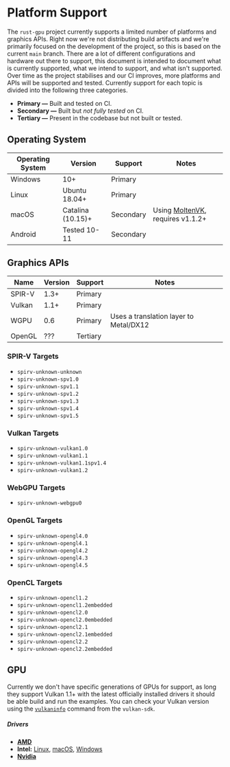 # Platform Support
The `rust-gpu` project currently supports a limited number of platforms and graphics APIs. Right now we're not distributing build artifacts and we're primarily focused on the development of the project, so this is based on the current `main` branch. There are a lot of different configurations and hardware out there to support, this document is intended to document what is currently supported, what we intend to support, and what isn't supported. Over time as the project stabilises and our CI improves, more platforms and APIs will be supported and tested. Currently support for each topic is divided into the following three categories.

- **Primary —** Built and tested on CI.
- **Secondary —** Built but *not fully tested* on CI.
- **Tertiary —** Present in the codebase but not built or tested.

## Operating System

| Operating System | Version | Support | Notes
|-------------------|---------|---------|-------
| Windows | 10+ | Primary | |
| Linux | Ubuntu 18.04+ | Primary | |
| macOS | Catalina (10.15)+ | Secondary | Using [MoltenVK], requires v1.1.2+
| Android | Tested 10-11 | Secondary | |

[MoltenVK]: https://github.com/KhronosGroup/MoltenVK

## Graphics APIs

| Name | Version | Support | Notes
|-------|---------|---------|-------
| SPIR-V | 1.3+ | Primary |
| Vulkan | 1.1+ | Primary |
| WGPU | 0.6 | Primary | Uses a translation layer to Metal/DX12
|  OpenGL | ??? | Tertiary |

### SPIR-V Targets

- `spirv-unknown-unknown`
- `spirv-unknown-spv1.0`
- `spirv-unknown-spv1.1`
- `spirv-unknown-spv1.2`
- `spirv-unknown-spv1.3`
- `spirv-unknown-spv1.4`
- `spirv-unknown-spv1.5`

### Vulkan Targets

- `spirv-unknown-vulkan1.0`
- `spirv-unknown-vulkan1.1`
- `spirv-unknown-vulkan1.1spv1.4`
- `spirv-unknown-vulkan1.2`

### WebGPU Targets

- `spirv-unknown-webgpu0`

### OpenGL Targets

- `spirv-unknown-opengl4.0`
- `spirv-unknown-opengl4.1`
- `spirv-unknown-opengl4.2`
- `spirv-unknown-opengl4.3`
- `spirv-unknown-opengl4.5`

### OpenCL Targets

- `spirv-unknown-opencl1.2`
- `spirv-unknown-opencl1.2embedded`
- `spirv-unknown-opencl2.0`
- `spirv-unknown-opencl2.0embedded`
- `spirv-unknown-opencl2.1`
- `spirv-unknown-opencl2.1embedded`
- `spirv-unknown-opencl2.2`
- `spirv-unknown-opencl2.2embedded`

## GPU

Currently we don't have specific generations of GPUs for support, as long they support Vulkan 1.1+ with the latest officially installed drivers it should be able build and run the examples. You can check your Vulkan version using the [`vulkaninfo`] command from the `vulkan-sdk`.

##### Drivers
- [**AMD**][amd-drivers]
- **Intel:** [Linux][linux-intel], [macOS][macos-intel], [Windows][windows-intel]
- [**Nvidia**][nvidia-drivers]

[nvidia-drivers]: https://www.nvidia.com/Download/index.aspx?lang=en-us
[amd-drivers]: https://www.amd.com/en/support/kb/faq/gpu-56
[linux-intel]: https://www.intel.com/content/www/us/en/support/articles/000005520/graphics.html
[macOS-intel]: https://www.intel.com/content/www/us/en/support/articles/000022440/graphics.html
[windows-intel]: https://downloadcenter.intel.com/product/80939/Graphics
[`vulkaninfo`]: https://vulkan.lunarg.com/doc/view/latest/windows/vulkaninfo.html

